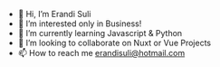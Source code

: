 - 👋 Hi, I’m Erandi Suli
- 👀 I’m interested only in Business!
- 🌱 I’m currently learning Javascript & Python
- 💞️ I’m looking to collaborate on Nuxt or Vue Projects
- 📫 How to reach me erandisuli@hotmail.com

<!---
erandisuli1/erandisuli1 is a ✨ special ✨ repository because its `README.md` (this file) appears on your GitHub profile.
You can click the Preview link to take a look at your changes.
--->
